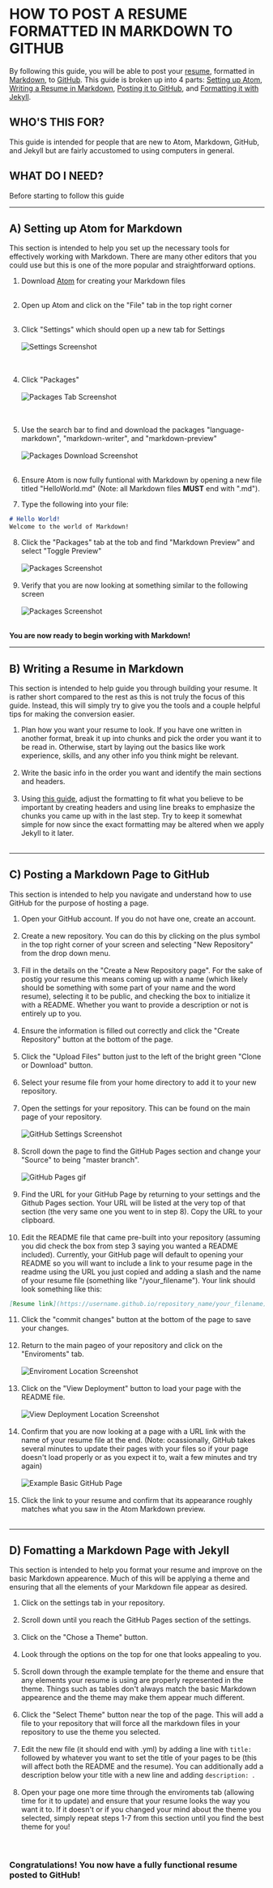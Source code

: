 # **HOW TO POST A RESUME FORMATTED IN MARKDOWN TO GITHUB**

By following this guide, you will be able to post your [resume](https://bochk44.github.io/ "My Resume"), formatted in [Markdown](https://www.markdownguide.org/ "Markdown Guide"), to [GitHub](https://github.com/ "GitHub Homepage"). This guide is broken up into 4 parts: <a href="#first_step">Setting up Atom</a>, <a href="#second_step">Writing a Resume in Markdown</a>, <a href="#third_step">Posting it to GitHub</a>, and <a href="#fourth_step">Formatting it with Jekyll</a>.

WHO'S THIS FOR?
---
This guide is intended for people that are new to Atom, Markdown, GitHub, and Jekyll but are fairly accustomed to using computers in general.

WHAT DO I NEED?
---
Before starting to follow this guide

---

## A) <a id="first_step">Setting up Atom for Markdown</a>


This section is intended to help you set up the necessary tools for effectively working with Markdown. There are many other editors that you could use but this is one of the more popular and straightforward options.

  1. Download [Atom](https://atom.io/ "Download Atom") for creating your Markdown files <br> <br>
  2. Open up Atom and click on the "File" tab in the top right corner <br> <br>
  3. Click "Settings" which should open up a new tab for Settings<br> <br>
![Settings Screenshot](https://bochk3.github.io/README_Pictures/Screenshot1.jpg "Settings Location") <br> <br> <br>
  4. Click "Packages"<br> <br>
![Packages Tab Screenshot](https://bochk3.github.io/README_Pictures/Screenshot2.png "Packages Location") <br> <br> <br>
  5. Use the search bar to find and download the packages "language-markdown", "markdown-writer", and "markdown-preview" <br> <br>
![Packages Download Screenshot](https://bochk3.github.io/README_Pictures/Screenshot3.png "Downloads") <br> <br>

  6. Ensure Atom is now fully funtional with Markdown by opening a new file titled "HelloWorld.md" (Note: all Markdown files __MUST__ end with ".md").
  7. Type the following into your file:<br>
```markdown
# Hello World!
Welcome to the world of Markdown!
```
  8. Click the "Packages" tab at the tob and find "Markdown Preview" and select "Toggle Preview" <br> <br>
![Packages Screenshot](https://bochk3.github.io/README_Pictures/Screenshot4.png "Toggle Preview Location") <br> <br>
  9. Verify that you are now looking at something similar to the following screen <br> <br>
![Packages Screenshot](https://bochk3.github.io/README_Pictures/Screenshot5.png "Example Screen") <br> <br>

**You are now ready to begin working with Markdown!**

---

## B) <a id="second_step">Writing a Resume in Markdown</a>


This section is intended to help guide you through building your resume. It is rather short compared to the rest as this is not truly the focus of this guide. Instead, this will simply try to give you the tools and a couple helpful tips for making the conversion easier. <br>

  1. Plan how you want your resume to look. If you have one written in another format, break it up into chunks and pick the order you want it to be read in. Otherwise, start by laying out the basics like work experience, skills, and any other info you think might be relevant. <br> <br>
  2. Write the basic info in the order you want and identify the main sections and headers. <br> <br>
  3. Using [this guide](https://github.com/adam-p/markdown-here/wiki/Markdown-Cheatsheet "Quick Markdown Guide"), adjust the formatting to fit what you believe to be important by creating headers and using line breaks to emphasize the chunks you came up with in the last step. Try to keep it somewhat simple for now since the exact formatting may be altered when we apply Jekyll to it later. <br> <br>

---

## C) <a id="third_step">Posting a Markdown Page to GitHub</a>


This section is intended to help you navigate and understand how to use GitHub for the purpose of hosting a page. <br>

  1. Open your GitHub account. If you do not have one, create an account. <br> <br>
  2. Create a new repository. You can do this by clicking on the plus symbol in the top right corner of your screen and selecting "New Repository" from the drop down menu. <br> <br>
  3. Fill in the details on the "Create a New Repository page". For the sake of postig your resume this means coming up with a name (which likely should be something with some part of your name and the word resume), selecting it to be public, and checking the box to initialize it with a README. Whether you want to provide a description or not is entirely up to you. <br> <br>
  4. Ensure the information is filled out correctly and click the "Create Repository" button at the bottom of the page. <br> <br>
  5. Click the "Upload Files" button just to the left of the bright green "Clone or Download" button. <br> <br>
  6. Select your resume file from your home directory to add it to your new repository. <br> <br>
  7. Open the settings for your repository. This can be found on the main page of your repository. <br> <br>
  ![GitHub Settings Screenshot](https://bochk3.github.io/README_Pictures/Screenshot6.png "Setting Location") <br> <br>
  8. Scroll down the page to find the GitHub Pages section and change your "Source" to being "master branch".<br> <br>
  ![GitHub Pages gif](https://bochk3.github.io/README_gifs/enable_github_pages.gif "GitHub Pages Location") <br> <br>
  9. Find the URL for your GitHub Page by returning to your settings and the Github Pages section. Your URL will be listed at the very top of that section (the very same one you went to in step 8). Copy the URL to your clipboard. <br> <br>
  10. Edit the README file that came pre-built into your repository (assuming you did check the box from step 3 saying you wanted a README included). Currently, your GitHub page will default to opening your README so you will want to include a link to your resume page in the readme using the URL you just copied and adding a slash and the name of your resume file (something like "/your_filename"). Your link should look something like this:
  ```markdown
  [Resume link](https://username.github.io/repository_name/your_filename)
  ```
  11. Click the "commit changes" button at the bottom of the page to save your changes. <br> <br>
  12. Return to the main pageo of your repository and click on the "Enviroments" tab. <br> <br>
  ![Enviroment Location Screenshot](https://bochk3.github.io/README_Pictures/Screenshot7.png "Enviroment Location") <br> <br>
  13. Click on the "View Deployment" button to load your page with the README file. <br> <br>
  ![View Deployment Location Screenshot](https://bochk3.github.io/README_Pictures/Screenshot8.png "View Deployment Button") <br> <br>
  14. Confirm that you are now looking at a page with a URL link with the name of your resume file at the end. (Note: ocassionally, GitHub takes several minutes to update their pages with your files so if your page doesn't load properly or as you expect it to, wait a few minutes and try again) <br> <br>
    ![Example Basic GitHub Page](https://bochk3.github.io/README_Pictures/Screenshot9.png "Basic GitHub Page") <br> <br>
  15. Click the link to your resume and confirm that its appearance roughly matches what you saw in the Atom Markdown preview. <br> <br>
  
  

---

## D) <a id="fourth_step">Fomatting a Markdown Page with Jekyll</a>


This section is intended to help you format your resume and improve on the basic Markdown appearence. Much of this will be applying a theme and ensuring that all the elements of your Markdown file appear as desired. <br>

  1. Click on the settings tab in your repository. <br> <br>
  2. Scroll down until you reach the GitHub Pages section of the settings. <br> <br>
  3. Click on the "Chose a Theme" button. <br> <br>
  4. Look through the options on the top for one that looks appealing to you. <br> <br>
  5. Scroll down through the example template for the theme and ensure that any elements your resume is using are properly represented in the theme. Things such as tables don't always match the basic Markdown appearence and the theme may make them appear much different. <br> <br>
  6. Click the "Select Theme" button near the top of the page. This will add a file to your repository that will force all the markdown files in your repository to use the theme you selected. <br> <br>
  7. Edit the new file (it should end with .yml) by adding a line with `title: ` followed by whatever you want to set the title of your pages to be (this will affect both the README and the resume). You can additionally add a description below your title with a new line and adding `description: `. <br> <br>
  8. Open your page one more time through the enviroments tab (allowing time for it to update) and ensure that your resume looks the way you want it to. If it doesn't or if you changed your mind about the theme you selected, simply repeat steps 1-7 from this section until you find the best theme for you! <br> <br> <br>
  
  ### Congratulations! You now have a fully functional resume posted to GitHub!
